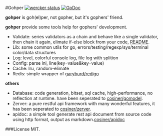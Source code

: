 #Gohper [![wercker status](https://app.wercker.com/status/7736d0f7ea77997f830cb7aee6b3ea5a/s "wercker status")](https://app.wercker.com/project/bykey/7736d0f7ea77997f830cb7aee6b3ea5a) [![GoDoc](https://godoc.org/github.com/go-martini/martini?status.png)](http://godoc.org/github.com/cosiner/gohper)

**gohper** is goh(el)per, not gopher, but it's gophers' friend.

**gohper** provide some tools help for gophers' development.
* Validate: series validators as a chain and behave like a single validator, then chain it again, elimate if-else block from your code, [README](https://github.com/cosiner/gohper/tree/master/validate).
* Lib: some common utils for go, errors/testing/regexp/sys/terminal color/data structures
* Log: level, colorful console log, file log with splition
* Config: parse ini, line(key=value&key=value)
* Cache: lru, random-elimate
* Redis: simple wrapper of [garyburd/redigo](https://github.com/garyburd/redigo/redis)


**others**
* Database: code generation, bitset, sql cache, high-performance, no reflection at runtime. have been seperated to [cosiner/gomodel](https://github.com/cosiner/gomodel).
* Zerver: a pure restful api framework with many wonderful features, it has been seperated to [cosiner/zerver](https://github.com/cosiner/zerver).
* apidoc: a simple tool generate rest api document from source code using http format, output as markdown.[cosiner/apidoc](http://github.com/cosiner/apidoc)

###License
MIT.

